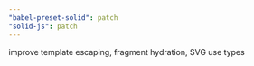 ```yaml
---
"babel-preset-solid": patch
"solid-js": patch
---
```


improve template escaping, fragment hydration, SVG use types

